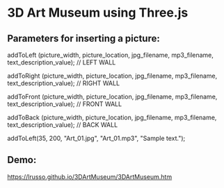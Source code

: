 # 3D Art Museum using Three.js

## Parameters for inserting a picture:

addToLeft  (picture_width, picture_location, jpg_filename, mp3_filename, text_description_value); // LEFT WALL

addToRight (picture_width, picture_location, jpg_filename, mp3_filename, text_description_value); // RIGHT WALL

addToFront (picture_width, picture_location, jpg_filename, mp3_filename, text_description_value); // FRONT WALL

addToBack  (picture_width, picture_location, jpg_filename, mp3_filename, text_description_value); // BACK WALL

addToLeft(35,  200, "Art_01.jpg", "Art_01.mp3", "Sample text.");

## Demo:

https://lrusso.github.io/3DArtMuseum/3DArtMuseum.htm
